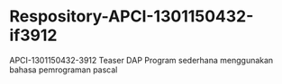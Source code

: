 # Respository-APCI-1301150432-if3912
APCI-1301150432-3912 Teaser DAP Program sederhana menggunakan bahasa pemrograman pascal
